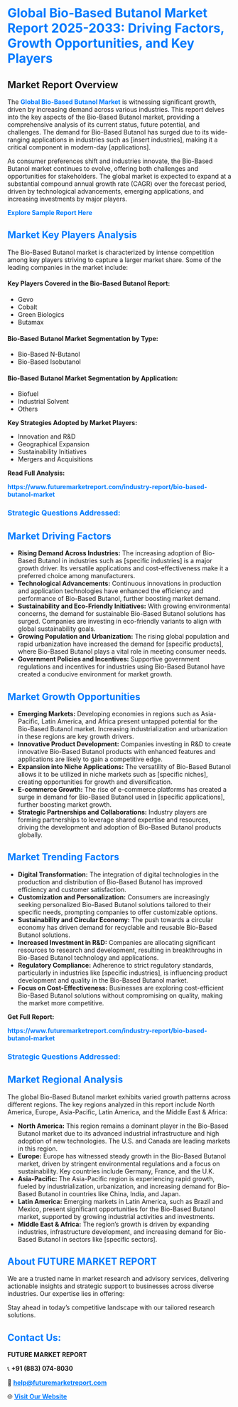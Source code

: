 <h1 style="color: #007BFF;">Global Bio-Based Butanol Market Report 2025-2033: Driving Factors, Growth Opportunities, and Key Players</h1>

<section id="overview">
<h2>Market Report Overview</h2>
<p>The <a href="https://www.futuremarketreport.com/industry-report/bio-based-butanol-market" style="color: #007BFF; text-decoration: none;"><strong>Global Bio-Based Butanol Market</strong></a> is witnessing significant growth, driven by increasing demand across various industries. This report delves into the key aspects of the Bio-Based Butanol market, providing a comprehensive analysis of its current status, future potential, and challenges. The demand for Bio-Based Butanol has surged due to its wide-ranging applications in industries such as [insert industries], making it a critical component in modern-day [applications].</p>
<p>As consumer preferences shift and industries innovate, the Bio-Based Butanol market continues to evolve, offering both challenges and opportunities for stakeholders. The global market is expected to expand at a substantial compound annual growth rate (CAGR) over the forecast period, driven by technological advancements, emerging applications, and increasing investments by major players.</p>
</section>

<section id="overview">
<p><a href="https://www.futuremarketreport.com/request-sample/reportId=30599" style="color: #007BFF; text-decoration: none;"><strong>Explore Sample Report Here</strong></a></p>
</section>

<section id="key-players">
<h2 style="color: #007BFF;">Market Key Players Analysis</h2>
<p>The Bio-Based Butanol market is characterized by intense competition among key players striving to capture a larger market share. Some of the leading companies in the market include:</p>
<h4>Key Players Covered in the Bio-Based Butanol Report:</h4>
<ul><li>Gevo</li><li>Cobalt</li><li>Green Biologics</li><li>Butamax</li></ul>
<h4>Bio-Based Butanol Market Segmentation by Type:</h4>
<ul><li>Bio-Based N-Butanol</li><li>Bio-Based Isobutanol</li></ul>

<h4>Bio-Based Butanol Market Segmentation by Application:</h4>
<ul><li>Biofuel</li><li>Industrial Solvent</li><li>Others</li></ul>
<p><strong>Key Strategies Adopted by Market Players:</strong></p>
<ul>
<li>Innovation and R&D</li>
<li>Geographical Expansion</li>
<li>Sustainability Initiatives</li>
<li>Mergers and Acquisitions</li>
</ul>
</section>

<section>
<p><strong>Read Full Analysis: </strong></p><a href="https://www.futuremarketreport.com/industry-report/bio-based-butanol-market" style="color: #007BFF; text-decoration: none;"><strong>https://www.futuremarketreport.com/industry-report/bio-based-butanol-market</strong></a>
<h3 style="color: #007BFF;">Strategic Questions Addressed:</h3>
</section>

<section id="driving-factors">
<h2 style="color: #007BFF;">Market Driving Factors</h2>
<ul>
<li><strong>Rising Demand Across Industries:</strong> The increasing adoption of Bio-Based Butanol in industries such as [specific industries] is a major growth driver. Its versatile applications and cost-effectiveness make it a preferred choice among manufacturers.</li>
<li><strong>Technological Advancements:</strong> Continuous innovations in production and application technologies have enhanced the efficiency and performance of Bio-Based Butanol, further boosting market demand.</li>
<li><strong>Sustainability and Eco-Friendly Initiatives:</strong> With growing environmental concerns, the demand for sustainable Bio-Based Butanol solutions has surged. Companies are investing in eco-friendly variants to align with global sustainability goals.</li>
<li><strong>Growing Population and Urbanization:</strong> The rising global population and rapid urbanization have increased the demand for [specific products], where Bio-Based Butanol plays a vital role in meeting consumer needs.</li>
<li><strong>Government Policies and Incentives:</strong> Supportive government regulations and incentives for industries using Bio-Based Butanol have created a conducive environment for market growth.</li>
</ul>
</section>

<section id="growth-opportunities">
<h2 style="color: #007BFF;">Market Growth Opportunities</h2>
<ul>
<li><strong>Emerging Markets:</strong> Developing economies in regions such as Asia-Pacific, Latin America, and Africa present untapped potential for the Bio-Based Butanol market. Increasing industrialization and urbanization in these regions are key growth drivers.</li>
<li><strong>Innovative Product Development:</strong> Companies investing in R&D to create innovative Bio-Based Butanol products with enhanced features and applications are likely to gain a competitive edge.</li>
<li><strong>Expansion into Niche Applications:</strong> The versatility of Bio-Based Butanol allows it to be utilized in niche markets such as [specific niches], creating opportunities for growth and diversification.</li>
<li><strong>E-commerce Growth:</strong> The rise of e-commerce platforms has created a surge in demand for Bio-Based Butanol used in [specific applications], further boosting market growth.</li>
<li><strong>Strategic Partnerships and Collaborations:</strong> Industry players are forming partnerships to leverage shared expertise and resources, driving the development and adoption of Bio-Based Butanol products globally.</li>
</ul>
</section>

<section id="trending-factors">
<h2 style="color: #007BFF;">Market Trending Factors</h2>
<ul>
<li><strong>Digital Transformation:</strong> The integration of digital technologies in the production and distribution of Bio-Based Butanol has improved efficiency and customer satisfaction.</li>
<li><strong>Customization and Personalization:</strong> Consumers are increasingly seeking personalized Bio-Based Butanol solutions tailored to their specific needs, prompting companies to offer customizable options.</li>
<li><strong>Sustainability and Circular Economy:</strong> The push towards a circular economy has driven demand for recyclable and reusable Bio-Based Butanol solutions.</li>
<li><strong>Increased Investment in R&D:</strong> Companies are allocating significant resources to research and development, resulting in breakthroughs in Bio-Based Butanol technology and applications.</li>
<li><strong>Regulatory Compliance:</strong> Adherence to strict regulatory standards, particularly in industries like [specific industries], is influencing product development and quality in the Bio-Based Butanol market.</li>
<li><strong>Focus on Cost-Effectiveness:</strong> Businesses are exploring cost-efficient Bio-Based Butanol solutions without compromising on quality, making the market more competitive.</li>
</ul>
</section>

<section>
<p><strong>Get Full Report: </strong></p><a href="https://www.futuremarketreport.com/industry-report/bio-based-butanol-market" style="color: #007BFF; text-decoration: none;"><strong>https://www.futuremarketreport.com/industry-report/bio-based-butanol-market</strong></a>
<h3 style="color: #007BFF;">Strategic Questions Addressed:</h3>
</section>


<section id="regional-analysis">
<h2 style="color: #007BFF;">Market Regional Analysis</h2>
<p>The global Bio-Based Butanol market exhibits varied growth patterns across different regions. The key regions analyzed in this report include North America, Europe, Asia-Pacific, Latin America, and the Middle East & Africa:</p>
<ul>
<li><strong>North America:</strong> This region remains a dominant player in the Bio-Based Butanol market due to its advanced industrial infrastructure and high adoption of new technologies. The U.S. and Canada are leading markets in this region.</li>
<li><strong>Europe:</strong> Europe has witnessed steady growth in the Bio-Based Butanol market, driven by stringent environmental regulations and a focus on sustainability. Key countries include Germany, France, and the U.K.</li>
<li><strong>Asia-Pacific:</strong> The Asia-Pacific region is experiencing rapid growth, fueled by industrialization, urbanization, and increasing demand for Bio-Based Butanol in countries like China, India, and Japan.</li>
<li><strong>Latin America:</strong> Emerging markets in Latin America, such as Brazil and Mexico, present significant opportunities for the Bio-Based Butanol market, supported by growing industrial activities and investments.</li>
<li><strong>Middle East & Africa:</strong> The region’s growth is driven by expanding industries, infrastructure development, and increasing demand for Bio-Based Butanol in sectors like [specific sectors].</li>
</ul>
</section>

<footer>
<h2 style="color: #007BFF;">About FUTURE MARKET REPORT</h2>
<p>We are a trusted name in market research and advisory services, delivering actionable insights and strategic support to businesses across diverse industries. Our expertise lies in offering:</p>

<p>Stay ahead in today’s competitive landscape with our tailored research solutions.</p>

<h2 style="color: #007BFF;">Contact Us:</h2>
<p><strong>FUTURE MARKET REPORT</strong></p>
<p>📞 <strong>+91 (883) 074-8030</strong></p>
<p>📧 <strong><a href="mailto:help@futuremarketreport.com" style="color: #007BFF;">help@futuremarketreport.com</a></strong></p>
<p>🌐 <strong><a href="https://www.futuremarketreport.com/" style="color: #007BFF;">Visit Our Website</a></strong></p>
</footer>